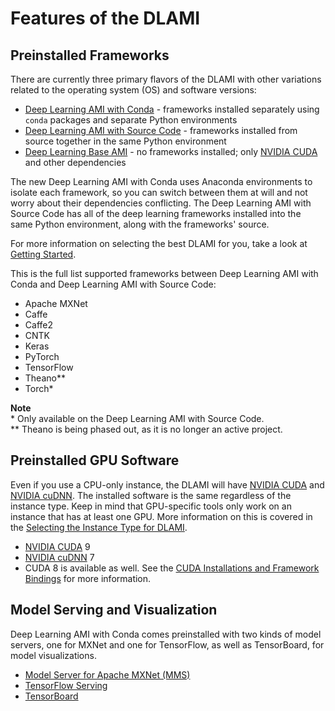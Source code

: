 # Features of the DLAMI<a name="features"></a>

## Preinstalled Frameworks<a name="features-frameworks"></a>

There are currently three primary flavors of the DLAMI with other variations related to the operating system \(OS\) and software versions: 
+ [Deep Learning AMI with Conda](overview-conda.md) \- frameworks installed separately using `conda` packages and separate Python environments
+ [Deep Learning AMI with Source Code](overview-source.md) \- frameworks installed from source together in the same Python environment
+ [Deep Learning Base AMI](overview-base.md) \- no frameworks installed; only [NVIDIA CUDA](https://developer.nvidia.com/cuda-zone) and other dependencies

The new Deep Learning AMI with Conda uses Anaconda environments to isolate each framework, so you can switch between them at will and not worry about their dependencies conflicting\. The Deep Learning AMI with Source Code has all of the deep learning frameworks installed into the same Python environment, along with the frameworks' source\.

For more information on selecting the best DLAMI for you, take a look at [Getting Started](gs.md)\.

This is the full list supported frameworks between Deep Learning AMI with Conda and Deep Learning AMI with Source Code:
+ Apache MXNet
+ Caffe
+ Caffe2
+ CNTK
+ Keras
+ PyTorch
+ TensorFlow
+ Theano\*\*
+ Torch\*

**Note**  
\* Only available on the Deep Learning AMI with Source Code\.  
\*\* Theano is being phased out, as it is no longer an active project\.

## Preinstalled GPU Software<a name="features-gpu"></a>

Even if you use a CPU\-only instance, the DLAMI will have [NVIDIA CUDA](https://developer.nvidia.com/cuda-zone) and [NVIDIA cuDNN](https://developer.nvidia.com/cudnn)\. The installed software is the same regardless of the instance type\. Keep in mind that GPU\-specific tools only work on an instance that has at least one GPU\. More information on this is covered in the [Selecting the Instance Type for DLAMI](instance-select.md)\.
+ [NVIDIA CUDA](https://developer.nvidia.com/cuda-zone) 9
+ [NVIDIA cuDNN](https://developer.nvidia.com/cudnn) 7
+ CUDA 8 is available as well\. See the [CUDA Installations and Framework Bindings](overview-cuda.md) for more information\.

## Model Serving and Visualization<a name="features-gpu"></a>

Deep Learning AMI with Conda comes preinstalled with two kinds of model servers, one for MXNet and one for TensorFlow, as well as TensorBoard, for model visualizations\.
+ [Model Server for Apache MXNet \(MMS\)](tutorial-mms.md)
+ [TensorFlow Serving](tutorial-tfserving.md)
+ [TensorBoard](tutorial-tensorboard.md)